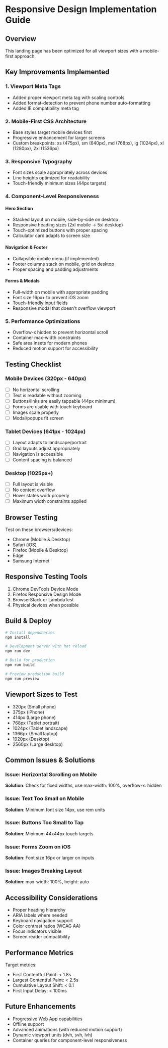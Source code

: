 # Responsive Design Implementation Guide

## Overview
This landing page has been optimized for all viewport sizes with a mobile-first approach.

## Key Improvements Implemented

### 1. Viewport Meta Tags
- Added proper viewport meta tag with scaling controls
- Added format-detection to prevent phone number auto-formatting
- Added IE compatibility meta tag

### 2. Mobile-First CSS Architecture
- Base styles target mobile devices first
- Progressive enhancement for larger screens
- Custom breakpoints: xs (475px), sm (640px), md (768px), lg (1024px), xl (1280px), 2xl (1536px)

### 3. Responsive Typography
- Font sizes scale appropriately across devices
- Line heights optimized for readability
- Touch-friendly minimum sizes (44px targets)

### 4. Component-Level Responsiveness

#### Hero Section
- Stacked layout on mobile, side-by-side on desktop
- Responsive heading sizes (2xl mobile → 5xl desktop)
- Touch-optimized buttons with proper spacing
- Calculator card adapts to screen size

#### Navigation & Footer
- Collapsible mobile menu (if implemented)
- Footer columns stack on mobile, grid on desktop
- Proper spacing and padding adjustments

#### Forms & Modals
- Full-width on mobile with appropriate padding
- Font size 16px+ to prevent iOS zoom
- Touch-friendly input fields
- Responsive modal that doesn't overflow viewport

### 5. Performance Optimizations
- Overflow-x hidden to prevent horizontal scroll
- Container max-width constraints
- Safe area insets for modern phones
- Reduced motion support for accessibility

## Testing Checklist

### Mobile Devices (320px - 640px)
- [ ] No horizontal scrolling
- [ ] Text is readable without zooming
- [ ] Buttons/links are easily tappable (44px minimum)
- [ ] Forms are usable with touch keyboard
- [ ] Images scale properly
- [ ] Modal/popups fit screen

### Tablet Devices (641px - 1024px)
- [ ] Layout adapts to landscape/portrait
- [ ] Grid layouts adjust appropriately
- [ ] Navigation is accessible
- [ ] Content spacing is balanced

### Desktop (1025px+)
- [ ] Full layout is visible
- [ ] No content overflow
- [ ] Hover states work properly
- [ ] Maximum width constraints applied

## Browser Testing
Test on these browsers/devices:
- Chrome (Mobile & Desktop)
- Safari (iOS)
- Firefox (Mobile & Desktop)
- Edge
- Samsung Internet

## Responsive Testing Tools
1. Chrome DevTools Device Mode
2. Firefox Responsive Design Mode
3. BrowserStack or LambdaTest
4. Physical devices when possible

## Build & Deploy

```bash
# Install dependencies
npm install

# Development server with hot reload
npm run dev

# Build for production
npm run build

# Preview production build
npm run preview
```

## Viewport Sizes to Test
- 320px (Small phone)
- 375px (iPhone)
- 414px (Large phone)
- 768px (Tablet portrait)
- 1024px (Tablet landscape)
- 1366px (Small laptop)
- 1920px (Desktop)
- 2560px (Large desktop)

## Common Issues & Solutions

### Issue: Horizontal Scrolling on Mobile
**Solution**: Check for fixed widths, use max-width: 100%, overflow-x: hidden

### Issue: Text Too Small on Mobile
**Solution**: Minimum font size 14px, use rem units

### Issue: Buttons Too Small to Tap
**Solution**: Minimum 44x44px touch targets

### Issue: Forms Zoom on iOS
**Solution**: Font size 16px or larger on inputs

### Issue: Images Breaking Layout
**Solution**: max-width: 100%, height: auto

## Accessibility Considerations
- Proper heading hierarchy
- ARIA labels where needed
- Keyboard navigation support
- Color contrast ratios (WCAG AA)
- Focus indicators visible
- Screen reader compatibility

## Performance Metrics
Target metrics:
- First Contentful Paint: < 1.8s
- Largest Contentful Paint: < 2.5s
- Cumulative Layout Shift: < 0.1
- First Input Delay: < 100ms

## Future Enhancements
- Progressive Web App capabilities
- Offline support
- Advanced animations (with reduced motion support)
- Dynamic viewport units (dvh, svh, lvh)
- Container queries for component-level responsiveness